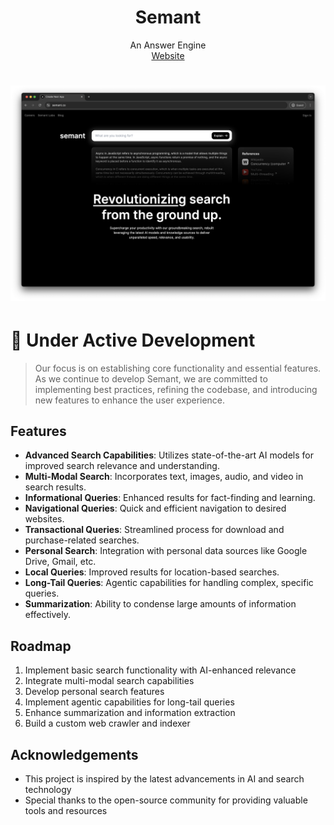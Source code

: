 
<p align="center">
	<h1 align="center"><b>Semant</b></h1>
<p align="center">
    An Answer Engine
    <br />
    <a href="https://semant.co">Website</a>
  </p>
</p>

# ![hero](/public/semant.png)


# :construction: Under Active Development

> Our focus is on establishing core functionality and essential features. As we continue to develop Semant, we are committed to implementing best practices, refining the codebase, and introducing new features to enhance the user experience.


## Features

- **Advanced Search Capabilities**: Utilizes state-of-the-art AI models for improved search relevance and understanding.
- **Multi-Modal Search**: Incorporates text, images, audio, and video in search results.
- **Informational Queries**: Enhanced results for fact-finding and learning.
- **Navigational Queries**: Quick and efficient navigation to desired websites.
- **Transactional Queries**: Streamlined process for download and purchase-related searches.
- **Personal Search**: Integration with personal data sources like Google Drive, Gmail, etc.
- **Local Queries**: Improved results for location-based searches.
- **Long-Tail Queries**: Agentic capabilities for handling complex, specific queries.
- **Summarization**: Ability to condense large amounts of information effectively.

## Roadmap

1. Implement basic search functionality with AI-enhanced relevance
2. Integrate multi-modal search capabilities
3. Develop personal search features
4. Implement agentic capabilities for long-tail queries
5. Enhance summarization and information extraction
6. Build a custom web crawler and indexer

## Acknowledgements
- This project is inspired by the latest advancements in AI and search technology
- Special thanks to the open-source community for providing valuable tools and resources